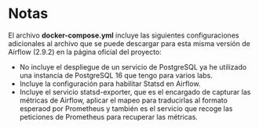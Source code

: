 # Notas 
El archivo **docker-compose.yml** incluye las siguientes configuraciones adicionales al archivo que se puede descargar para esta misma versión de Airflow (2.9.2) en la página oficial del proyecto:
- No incluye el despliegue de un servicio de PostgreSQL ya he utilizado una instancia de PostgreSQL 16 que tengo para varios labs.
- Incluye la configuración para habilitar Statsd en Airflow.
- Incluye el servicio statsd-exporter, que es el encargado de capturar las métricas de Airflow, aplicar el mapeo para traducirlas al formato esperaod por Prometheus y también es el servicio que recoge las peticiones de Prometheus para recuperar las métricas.